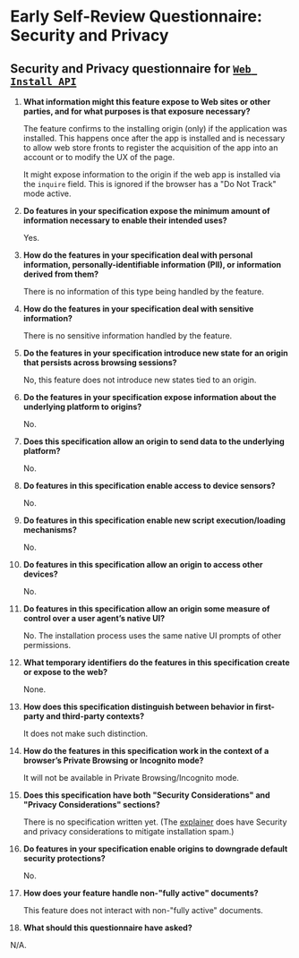 # Early Self-Review Questionnaire: Security and Privacy

## Security and Privacy questionnaire for [`Web Install API`](https://github.com/MicrosoftEdge/MSEdgeExplainers/blob/main/WebInstall/explainer.md)

1. **What information might this feature expose to Web sites or other parties, and for what purposes is that exposure necessary?**

    The feature confirms to the installing origin (only) if the application was installed. This happens once after the app is installed and is necessary to allow web store fronts to register the acquisition of the app into an account or to modify the UX of the page.
   
    It might expose information to the origin if the web app is installed via the `inquire` field. This is ignored if the browser has a "Do Not Track" mode active. 

2. **Do features in your specification expose the minimum amount of information necessary to enable their intended uses?**

    Yes.

3. **How do the features in your specification deal with personal information, personally-identifiable information (PII), or information derived from them?**

    There is no information of this type being handled by the feature.

4. **How do the features in your specification deal with sensitive information?**

    There is no sensitive information handled by the feature. 

5. **Do the features in your specification introduce new state for an origin that persists across browsing sessions?**

    No, this feature does not introduce new states tied to an origin.

6. **Do the features in your specification expose information about the underlying platform to origins?**

    No.

7. **Does this specification allow an origin to send data to the underlying platform?**

    No.

8. **Do features in this specification enable access to device sensors?**

    No.

9. **Do features in this specification enable new script execution/loading mechanisms?**

    No.

10. **Do features in this specification allow an origin to access other devices?**

    No.

11. **Do features in this specification allow an origin some measure of control over a user agent’s native UI?**

    No. The installation process uses the same native UI prompts of other permissions. 

12. **What temporary identifiers do the features in this specification create or expose to the web?**

    None.

13. **How does this specification distinguish between behavior in first-party and third-party contexts?**

    It does not make such distinction.

14. **How do the features in this specification work in the context of a browser’s Private Browsing or Incognito mode?**

    It will not be available in Private Browsing/Incognito mode.

15. **Does this specification have both "Security Considerations" and "Privacy Considerations" sections?**

    There is no specification written yet. (The [explainer](https://github.com/MicrosoftEdge/MSEdgeExplainers/blob/main/WebInstall/explainer.md) does have Security and privacy considerations to mitigate installation spam.)

16. **Do features in your specification enable origins to downgrade default security protections?**

    No. 

17. **How does your feature handle non-"fully active" documents?**

    This feature does not interact with non-"fully active" documents.

18. **What should this questionnaire have asked?**

N/A.

